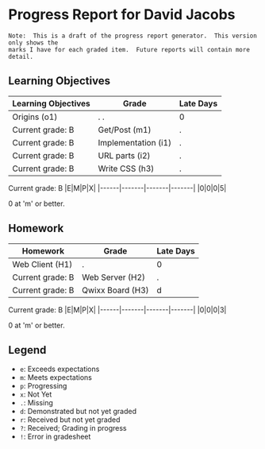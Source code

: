# Progress Report for David Jacobs
    Note:  This is a draft of the progress report generator.  This version only shows the
    marks I have for each graded item.  Future reports will contain more detail.
## Learning Objectives
|Learning Objectives|Grade|Late Days|
|------|-------|-------|
|Origins (o1)|. .|0|
Current grade:  B|Get/Post (m1)|.|0|
Current grade:  B|Implementation (i1)|.|0|
Current grade:  B|URL parts (i2)|.|0|
Current grade:  B|Write CSS (h3)|.|0|
Current grade:  B
|E|M|P|X|
|------|-------|-------|-------|
|0|0|0|5|

0 at 'm' or better.
## Homework
|Homework|Grade|Late Days|
|------|-------|-------|
|Web Client (H1)|.|0|
Current grade:  B|Web Server (H2)|.|0|
Current grade:  B|Qwixx Board (H3)|d|0|
Current grade:  B
|E|M|P|X|
|------|-------|-------|-------|
|0|0|0|3|

0 at 'm' or better.

## Legend 
* `e`: Exceeds expectations
* `m`: Meets expectations
* `p`: Progressing
* `x`: Not Yet
* `.`: Missing
* `d`: Demonstrated but not yet graded
* `r`: Received but not yet graded
* `?`: Received; Grading in progress
* `!`: Error in gradesheet
